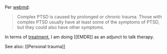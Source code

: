 Per [webmd](https://www.webmd.com/mental-health/what-to-know-complex-ptsd-symptoms):
> Complex PTSD is caused by prolonged or chronic trauma. Those with complex PTSD usually have at least some of the symptoms of PTSD, but they could also have other symptoms.

In terms of [treatment](https://www.webmd.com/mental-health/what-to-know-complex-ptsd-symptoms#091e9c5e8216acb5-1-4), I am doing [[EMDR]] as an adjunct to talk therapy.

See also: [[Personal trauma]]
